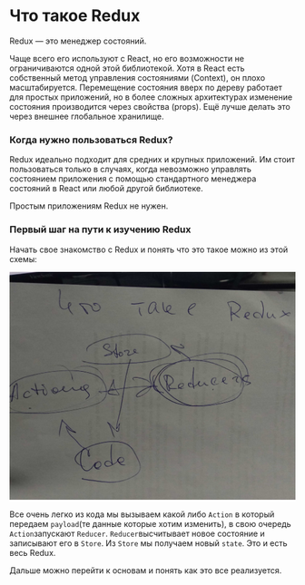 # Что такое Redux

Redux — это менеджер состояний.

Чаще всего его используют с React, но его возможности не ограничиваются одной этой библиотекой. Хотя в React есть собственный метод управления состояниями \(Context\), он плохо масштабируется. Перемещение состояния вверх по дереву работает для простых приложений, но в более сложных архитектурах изменение состояния производится через свойства \(props\). Ещё лучше делать это через внешнее глобальное хранилище.

### Когда нужно пользоваться Redux?

Redux идеально подходит для средних и крупных приложений. Им стоит пользоваться только в случаях, когда невозможно управлять состоянием приложения с помощью стандартного менеджера состояний в React или любой другой библиотеке.

Простым приложениям Redux не нужен.

### Первый шаг на пути к изучению Redux

Начать свое знакомство с Redux и понять что это такое можно из этой схемы:

![&#x421;&#x445;&#x435;&#x43C;&#x430; &#x440;&#x430;&#x431;&#x43E;&#x442;&#x44B; Redux&apos;a](../.gitbook/assets/assets_-ltzjgf3bnjolseyexe__-luow2ajwakuytgs8yol_-luoxkuamavfkfqzc93s_img_20191010_173537.jpg)

Все очень легко из кода мы вызываем какой либо `Action` в который передаем `payload`\(те данные которые хотим изменить\), в свою очередь `Action`запускают `Reducer`. `Reducer`высчитывает новое состояние и записывают его в `Store`. Из `Store` мы получаем новый `state`. Это и есть весь Redux.

Дальше можно перейти к основам и понять как это все реализуется.


